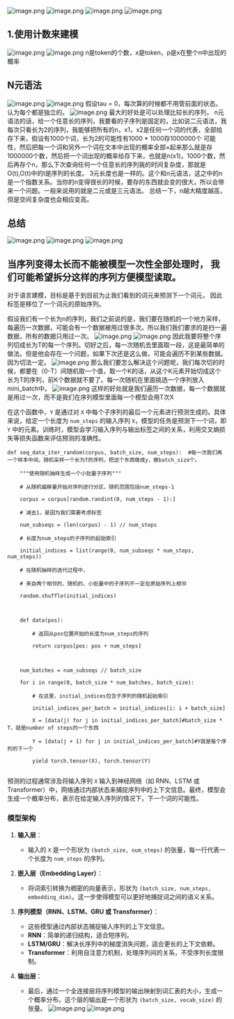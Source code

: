 ![image.png](https://cdn.jsdelivr.net/gh/Bluestone-work/image/image/20240927174729.png)
![image.png](https://cdn.jsdelivr.net/gh/Bluestone-work/image/image/20240927174737.png)
![image.png](https://cdn.jsdelivr.net/gh/Bluestone-work/image/image/20240927174743.png)
![image.png](https://cdn.jsdelivr.net/gh/Bluestone-work/image/image/20240927174750.png)

## 1.使用计数来建模
![image.png](https://cdn.jsdelivr.net/gh/Bluestone-work/image/image/20240927175108.png)
![image.png](https://cdn.jsdelivr.net/gh/Bluestone-work/image/image/20240927210306.png)
n是token的个数，x是token，p是x在整个n中出现的概率

## N元语法
![image.png](https://cdn.jsdelivr.net/gh/Bluestone-work/image/image/20240927210547.png)
![image.png](https://cdn.jsdelivr.net/gh/Bluestone-work/image/image/20240927210623.png)
假设tau = 0，每次算的时候都不用管前面的状态。认为每个都是独立的。
![image.png](https://cdn.jsdelivr.net/gh/Bluestone-work/image/image/20240927212428.png)
最大的好处是可以处理比较长的序列，
n元语法的话，给一个任意长的序列，我要看的子序列是固定的，比如说二元语法，我每次只看长为2的序列，我能够把所有的n，x1，x2是任何一个词的代表，全部给存下来，假设有1000个词，长为2的可能性有1000 * 1000存1000000个 可能性，然后把每一个词和另外一个词在文本中出现的概率全部×起来那么就是存1000000个数，然后把一个词出现的概率给存下来，也就是n(x1)，1000个数，然后再存个n，那么下次查询任何一个任意长的序列我的时间复杂度，那就是O(t),O(t)中的t是序列的长度。
3元长度也是一样的。这个和n元语法，这之中的n是一个指数关系。当你的n变得很长的时候，要存的东西就会变的很大，所以会带来一个问题。一般来说用的就是二元或是三元语法。
总结一下，n越大精度越高，但是空间复杂度也会相应变高。
## 总结
![image.png](https://cdn.jsdelivr.net/gh/Bluestone-work/image/image/20240927221144.png)
 ![image.png](https://cdn.jsdelivr.net/gh/Bluestone-work/image/image/20240927222036.png)
![image.png](https://cdn.jsdelivr.net/gh/Bluestone-work/image/image/20240927222055.png)


## 当序列变得太长而不能被模型一次性全部处理时， 我们可能希望拆分这样的序列方便模型读取。
对于语言建模，目标是基于到目前为止我们看到的词元来预测下一个词元， 因此标签是移位了一个词元的原始序列。

假设我们有一个长为n的序列，我们之前说的是，我们要在随机的一个地方采样，每遍历一次数据，可能会有一个数据被用过很多次。所以我们我们要求的是扫一遍数据，所有的数据只用过一次。
![image.png](https://cdn.jsdelivr.net/gh/Bluestone-work/image/image/20240927231507.png)
![image.png](https://cdn.jsdelivr.net/gh/Bluestone-work/image/image/20240927231547.png)
因此我要将整个序列切成长为T的每一个序列。切好之后，每一次随机去里面取一段，这是最简单的做法。但是他会存在一个问题，如果下次还是这么做，可能会遍历不到某些数据。因为切法一定。
![image.png](https://cdn.jsdelivr.net/gh/Bluestone-work/image/image/20240927231758.png)
那么我们要怎么解决这个问题呢，我们每次切的时候，都要在（0-T）间随机取一个值，取一个K的话，从这个K元素开始切成这个长为T的序列，前K个数据就不要了。每一次随机在里面挑选一个序列放入mini_batch中。
![image.png](https://cdn.jsdelivr.net/gh/Bluestone-work/image/image/20240927232022.png)
这样的好处就是我们遍历一次数据，每一个数据就是用过一次，而不是我们在序列模型里面每一个模型会用T次X

在这个函数中，`Y` 是通过对 `X` 中每个子序列的最后一个元素进行预测生成的。具体来说，给定一个长度为 `num_steps` 的输入序列 `X`，模型的任务是预测下一个词，即 `Y` 中的元素。训练时，模型会学习输入序列与输出标签之间的关系，利用交叉熵损失等损失函数来评估预测的准确性。
```
def seq_data_iter_random(corpus, batch_size, num_steps):  #每一次我们再一个样本中间，随机采样一个长为T的序列，把这个东西做成y，做batch_size个。

    """使用随机抽样生成一个小批量子序列"""

    # 从随机偏移量开始对序列进行分区，随机范围包括num_steps-1

    corpus = corpus[random.randint(0, num_steps - 1):]

    # 减去1，是因为我们需要考虑标签

    num_subseqs = (len(corpus) - 1) // num_steps

    # 长度为num_steps的子序列的起始索引

    initial_indices = list(range(0, num_subseqs * num_steps, num_steps))

    # 在随机抽样的迭代过程中，

    # 来自两个相邻的、随机的、小批量中的子序列不一定在原始序列上相邻

    random.shuffle(initial_indices)

  

    def data(pos):

        # 返回从pos位置开始的长度为num_steps的序列

        return corpus[pos: pos + num_steps]

  

    num_batches = num_subseqs // batch_size

    for i in range(0, batch_size * num_batches, batch_size):

        # 在这里，initial_indices包含子序列的随机起始索引

        initial_indices_per_batch = initial_indices[i: i + batch_size]

        X = [data(j) for j in initial_indices_per_batch]#batch_size * T，就是number of steps的一个东西

        Y = [data(j + 1) for j in initial_indices_per_batch]#Y就是每个序列的下一个

        yield torch.tensor(X), torch.tensor(Y)
       
```
预测的过程通常涉及将输入序列 `X` 输入到神经网络（如 RNN、LSTM 或 Transformer）中，网络通过内部状态来捕捉序列中的上下文信息。最终，模型会生成一个概率分布，表示在给定输入序列的情况下，下一个词的可能性。
### 模型架构

1. **输入层**：
    
    - 输入的 `X` 是一个形状为 `(batch_size, num_steps)` 的张量，每一行代表一个长度为 `num_steps` 的序列。
2. **嵌入层（Embedding Layer）**：
    
    - 将词索引转换为稠密的向量表示，形状为 `(batch_size, num_steps, embedding_dim)`。这一步使得模型可以更好地捕捉词之间的语义关系。
3. **序列模型（RNN、LSTM、GRU 或 Transformer）**：
    
    - 这些模型通过内部状态捕捉输入序列的上下文信息。
    - **RNN**：简单的递归结构，适合短序列。
    - **LSTM/GRU**：解决长序列中的梯度消失问题，适合更长的上下文依赖。
    - **Transformer**：利用自注意力机制，处理序列间的关系，不受序列长度限制。
4. **输出层**：
    
    - 最后，通过一个全连接层将序列模型的输出映射到词汇表的大小，生成一个概率分布。这个层的输出是一个形状为 `(batch_size, vocab_size)` 的张量。
![image.png](https://cdn.jsdelivr.net/gh/Bluestone-work/image/image/20240927235140.png)
![image.png](https://cdn.jsdelivr.net/gh/Bluestone-work/image/image/20240927235147.png)
